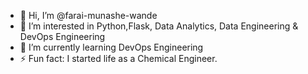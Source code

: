 - 👋 Hi, I’m @farai-munashe-wande
- 👀 I’m interested in Python,Flask, Data Analytics, Data Engineering &  DevOps Engineering
- 🌱 I’m currently learning DevOps Engineering
- ⚡ Fun fact: I started life as a Chemical Engineer. 

<!---
farai-munashe-wande/farai-munashe-wande is a ✨ special ✨ repository because its `README.md` (this file) appears on your GitHub profile.
You can click the Preview link to take a look at your changes.
--->
